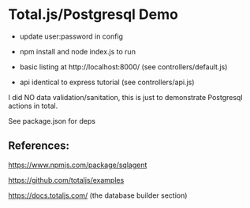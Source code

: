 # Total.js/Postgresql Demo

- update user:password in config

- npm install and node index.js to run

- basic listing at http://localhost:8000/  (see controllers/default.js)

- api identical to express tutorial (see controllers/api.js)

I did NO data validation/sanitation,  this is just to demonstrate Postgresql actions in total.

See package.json for deps


## References:

https://www.npmjs.com/package/sqlagent

https://github.com/totaljs/examples

https://docs.totaljs.com/  (the database builder section)
